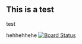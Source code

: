 ## This is a test

test

hehhehhehe
[![Board Status](https://dev.azure.com/nilsfrischknecht/7c452446-d218-4a1c-994d-e10e25459c37/818352f3-73c2-42ed-9d37-8b5caabdb8e4/_apis/work/boardbadge/ec954168-5790-42cc-982f-72625e11653b?columnOptions=1)](https://dev.azure.com/nilsfrischknecht/7c452446-d218-4a1c-994d-e10e25459c37/_boards/board/t/818352f3-73c2-42ed-9d37-8b5caabdb8e4/Stories/)
